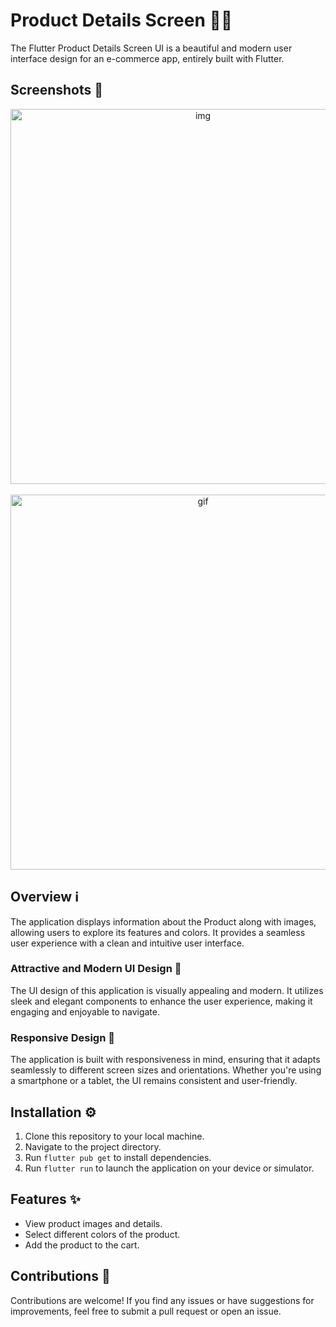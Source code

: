 # Product Details Screen 📱🛒

The Flutter Product Details Screen UI is a beautiful and modern user interface design for an e-commerce app, entirely built with Flutter.

## Screenshots 📸

<div align="center">
  <img alt="img" src="https://github.com/mosayyyed/flutter_product_details_screen/assets/113109457/08bba0d6-9c7d-481e-bf46-803a66e29190" height="600" >
&nbsp; &nbsp; &nbsp; &nbsp;
  <img alt="gif" src="https://github.com/mosayyyed/Product_Details_Screen/assets/113109457/d4008d80-6ed4-418b-b864-df614bc5e4b1" height="600">
</div>


## Overview ℹ️

The application displays information about the Product along with images, allowing users to explore its features and colors. It provides a seamless user experience with a clean and intuitive user interface.

### Attractive and Modern UI Design 💫

The UI design of this application is visually appealing and modern. It utilizes sleek and elegant components to enhance the user experience, making it engaging and enjoyable to navigate.

### Responsive Design 📏

The application is built with responsiveness in mind, ensuring that it adapts seamlessly to different screen sizes and orientations. Whether you're using a smartphone or a tablet, the UI remains consistent and user-friendly.


## Installation ⚙️

1. Clone this repository to your local machine.
2. Navigate to the project directory.
3. Run `flutter pub get` to install dependencies.
4. Run `flutter run` to launch the application on your device or simulator.

## Features ✨

- View product images and details.
- Select different colors of the product.
- Add the product to the cart.

## Contributions 🤝

Contributions are welcome! If you find any issues or have suggestions for improvements, feel free to submit a pull request or open an issue.
